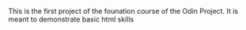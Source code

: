 This is the first project of the founation course of the Odin Project. It is meant to demonstrate basic html skills